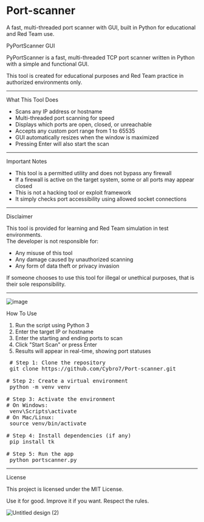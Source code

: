 # Port-scanner
A fast, multi-threaded port scanner with GUI, built in Python for educational and Red Team use.

PyPortScanner GUI

PyPortScanner is a fast, multi-threaded TCP port scanner written in Python with a simple and functional GUI.

This tool is created for educational purposes and Red Team practice in authorized environments only.

---

What This Tool Does

- Scans any IP address or hostname
- Multi-threaded port scanning for speed
- Displays which ports are open, closed, or unreachable
- Accepts any custom port range from 1 to 65535
- GUI automatically resizes when the window is maximized
- Pressing Enter will also start the scan

---

Important Notes

- This tool is a permitted utility and does not bypass any firewall
- If a firewall is active on the target system, some or all ports may appear closed
- This is not a hacking tool or exploit framework
- It simply checks port accessibility using allowed socket connections

---

Disclaimer

This tool is provided for learning and Red Team simulation in test environments.  
The developer is not responsible for:

- Any misuse of this tool
- Any damage caused by unauthorized scanning
- Any form of data theft or privacy invasion

If someone chooses to use this tool for illegal or unethical purposes, that is their sole responsibility.

---


![image](https://github.com/user-attachments/assets/a16c1d8a-2ab9-42a2-8c48-19c09fe60990)

How To Use

1. Run the script using Python 3
2. Enter the target IP or hostname
3. Enter the starting and ending ports to scan
4. Click "Start Scan" or press Enter
5. Results will appear in real-time, showing port statuses

 <pre> # Step 1: Clone the repository
 git clone https://github.com/Cybro7/Port-scanner.git

# Step 2: Create a virtual environment
 python -m venv venv

# Step 3: Activate the environment
# On Windows:
 venv\Scripts\activate
# On Mac/Linux:
 source venv/bin/activate

# Step 4: Install dependencies (if any)
 pip install tk

# Step 5: Run the app
 python portscanner.py </pre>

---

License

This project is licensed under the MIT License.

Use it for good. Improve it if you want. Respect the rules.

![Untitled design (2)](https://github.com/user-attachments/assets/74353cdf-d0f8-49e3-ab73-0e053f411ac9)


